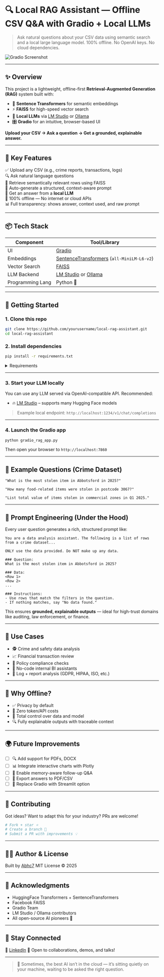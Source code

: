 # 🔍 Local RAG Assistant — Offline CSV Q&A with Gradio + Local LLMs

> Ask natural questions about your CSV data using semantic search and a local large language model. 100% offline. No OpenAI keys. No cloud dependencies.

![Gradio Screenshot](https://your-screenshot-url.com) <!-- Replace with actual screenshot if available -->

---

## ✨ Overview

This project is a lightweight, offline-first **Retrieval-Augmented Generation (RAG)** system built with:

- 🧠 **Sentence Transformers** for semantic embeddings  
- ⚡ **FAISS** for high-speed vector search  
- 🤖 **Local LLMs** via [LM Studio](https://lmstudio.ai/) or [Ollama](https://ollama.com)  
- 🎛️ **Gradio** for an intuitive, browser-based UI

**Upload your CSV → Ask a question → Get a grounded, explainable answer.**

---

## 🔧 Key Features

✅ Upload any CSV (e.g., crime reports, transactions, logs)  
🔍 Ask natural language questions  
📄 Retrieve semantically relevant rows using FAISS  
🧪 Auto-generate a structured, context-aware prompt  
🤖 Get an answer from a **local LLM**  
🔐 100% offline — No internet or cloud APIs  
📊 Full transparency: shows answer, context used, and raw prompt

---

## 📦 Tech Stack

| Component        | Tool/Library                     |
|------------------|----------------------------------|
| UI               | [Gradio](https://www.gradio.app/)  
| Embeddings       | [SentenceTransformers](https://www.sbert.net/) (`all-MiniLM-L6-v2`)  
| Vector Search    | [FAISS](https://github.com/facebookresearch/faiss)  
| LLM Backend      | [LM Studio](https://lmstudio.ai/) or [Ollama](https://ollama.com)  
| Programming Lang | Python 🐍  

---

## 🚀 Getting Started

### 1. Clone this repo

```bash
git clone https://github.com/yourusername/local-rag-assistant.git
cd local-rag-assistant
````

### 2. Install dependencies

```bash
pip install -r requirements.txt
```

<details>
<summary>Requirements</summary>

```text
pandas
numpy
faiss-cpu
sentence-transformers
requests
gradio
```

</details>

---

### 3. Start your LLM locally

You can use any LLM served via OpenAI-compatible API. Recommended:

* 🔥 [LM Studio](https://lmstudio.ai/) – supports many Hugging Face models

> Example local endpoint: `http://localhost:1234/v1/chat/completions`

---

### 4. Launch the Gradio app

```bash
python gradio_rag_app.py
```

Then open your browser to `http://localhost:7860`

---

## 🧪 Example Questions (Crime Dataset)

```text
"What is the most stolen item in Abbotsford in 2025?"

"How many food-related items were stolen in postcode 3067?"

"List total value of items stolen in commercial zones in Q1 2025."
```

---

## 🧠 Prompt Engineering (Under the Hood)

Every user question generates a rich, structured prompt like:

```text
You are a data analysis assistant. The following is a list of rows from a crime dataset...

ONLY use the data provided. Do NOT make up any data.

### Question:
What is the most stolen item in Abbotsford in 2025?

### Data:
<Row 1>
<Row 2>
...

### Instructions:
- Use rows that match the filters in the question.
- If nothing matches, say "No data found."
```

This ensures **grounded, explainable outputs** — ideal for high-trust domains like auditing, law enforcement, or finance.

---

## 📌 Use Cases

* 🕵️ Crime and safety data analysis
* 📈 Financial transaction review
* 🧾 Policy compliance checks
* 🧠 No-code internal BI assistants
* 📁 Log + report analysis (GDPR, HIPAA, ISO, etc.)

---

## 🔐 Why Offline?

* ✅ Privacy by default
* 💸 Zero token/API costs
* 🔄 Total control over data and model
* 🔍 Fully explainable outputs with traceable context

---

## 🌍 Future Improvements

* [ ] 🔍 Add support for PDFs, DOCX
* [ ] 📊 Integrate interactive charts with Plotly
* [ ] 🧠 Enable memory-aware follow-up Q\&A
* [ ] 💾 Export answers to PDF/CSV
* [ ] 🔄 Replace Gradio with Streamlit option

---

## 🤝 Contributing

Got ideas? Want to adapt this for your industry? PRs are welcome!

```bash
# Fork + star ⭐
# Create a branch 🚀
# Submit a PR with improvements 💡
```

---

## 🙋‍♂️ Author & License

Built by [Abhc7](https://www.linkedin.com/in/abichaudhuri/)
MIT License © 2025

---

## 🌟 Acknowledgments

* HuggingFace Transformers + SentenceTransformers
* Facebook FAISS
* Gradio Team
* LM Studio / Ollama contributors
* All open-source AI pioneers 🙌

---

## 🔗 Stay Connected

💬 [LinkedIn](https://www.linkedin.com/in/abichaudhuri/)
📩 Open to collaborations, demos, and talks!

---

> 🧠 Sometimes, the best AI isn’t in the cloud — it’s sitting quietly on your machine, waiting to be asked the right question.

```

